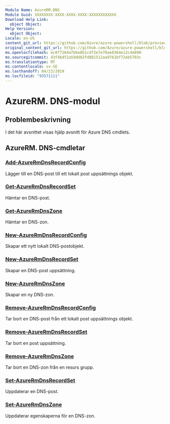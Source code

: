 ```yaml
---
Module Name: AzureRM.DNS
Module Guid: XXXXXXXX-XXXX-XXXX-XXXX-XXXXXXXXXXXX
Download Help Link:
  object Object: 
Help Version:
  object Object: 
Locale: en-US
content_git_url: https://github.com/Azure/azure-powershell/blob/preview/src/ResourceManager/Dns/Commands.Dns/help/AzureRM.DNS.md
original_content_git_url: https://github.com/Azure/azure-powershell/blob/preview/src/ResourceManager/Dns/Commands.Dns/help/AzureRM.DNS.md
ms.openlocfilehash: ec8f7264afbbe8b1cdf2e7e70ae8364e12c4e890
ms.sourcegitcommit: 43f4bdf2a59dd82fd881512aa9761bf72eb5703c
ms.translationtype: MT
ms.contentlocale: sv-SE
ms.lasthandoff: 04/23/2019
ms.locfileid: "93571111"
---
```

# AzureRM. DNS-modul
## Problembeskrivning
I det här avsnittet visas hjälp avsnitt för Azure DNS cmdlets.

## AzureRM. DNS-cmdletar
### [Add-AzureRmDnsRecordConfig](Add-AzureRmDnsRecordConfig.md)
Lägger till en DNS-post till ett lokalt post uppsättnings objekt.

### [Get-AzureRmDnsRecordSet](Get-AzureRmDnsRecordSet.md)
Hämtar en DNS-post.

### [Get-AzureRmDnsZone](Get-AzureRmDnsZone.md)
Hämtar en DNS-zon.

### [New-AzureRmDnsRecordConfig](New-AzureRmDnsRecordConfig.md)
Skapar ett nytt lokalt DNS-postobjekt.

### [New-AzureRmDnsRecordSet](New-AzureRmDnsRecordSet.md)
Skapar en DNS-post uppsättning.

### [New-AzureRmDnsZone](New-AzureRmDnsZone.md)
Skapar en ny DNS-zon.

### [Remove-AzureRmDnsRecordConfig](Remove-AzureRmDnsRecordConfig.md)
Tar bort en DNS-post från ett lokalt post uppsättnings objekt.

### [Remove-AzureRmDnsRecordSet](Remove-AzureRmDnsRecordSet.md)
Tar bort en post uppsättning.

### [Remove-AzureRmDnsZone](Remove-AzureRmDnsZone.md)
Tar bort en DNS-zon från en resurs grupp.

### [Set-AzureRmDnsRecordSet](Set-AzureRmDnsRecordSet.md)
Uppdaterar en DNS-post.

### [Set-AzureRmDnsZone](Set-AzureRmDnsZone.md)
Uppdaterar egenskaperna för en DNS-zon.

